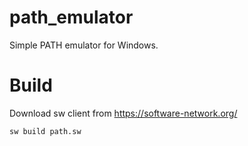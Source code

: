 # path_emulator

Simple PATH emulator for Windows.

# Build

Download sw client from https://software-network.org/

```
sw build path.sw
```
